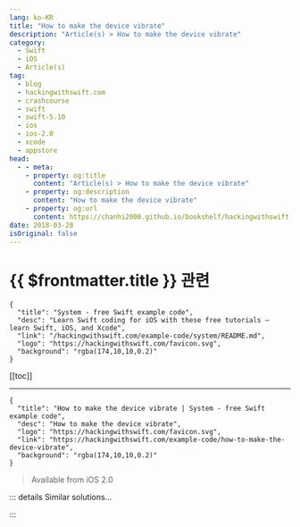 ```yaml
---
lang: ko-KR
title: "How to make the device vibrate"
description: "Article(s) > How to make the device vibrate"
category:
  - Swift
  - iOS
  - Article(s)
tag: 
  - blog
  - hackingwithswift.com
  - crashcourse
  - swift
  - swift-5.10
  - ios
  - ios-2.0
  - xcode
  - appstore
head:
  - - meta:
    - property: og:title
      content: "Article(s) > How to make the device vibrate"
    - property: og:description
      content: "How to make the device vibrate"
    - property: og:url
      content: https://chanhi2000.github.io/bookshelf/hackingwithswift.com/example-code/how-to-make-the-device-vibrate.html
date: 2018-03-28
isOriginal: false
---
```


# {{ $frontmatter.title }} 관련

```component VPCard
{
  "title": "System - free Swift example code",
  "desc": "Learn Swift coding for iOS with these free tutorials – learn Swift, iOS, and Xcode",
  "link": "/hackingwithswift.com/example-code/system/README.md",
  "logo": "https://hackingwithswift.com/favicon.svg",
  "background": "rgba(174,10,10,0.2)"
}
```

[[toc]]

---

```component VPCard
{
  "title": "How to make the device vibrate | System - free Swift example code",
  "desc": "How to make the device vibrate",
  "logo": "https://hackingwithswift.com/favicon.svg",
  "link": "https://hackingwithswift.com/example-code/how-to-make-the-device-vibrate",
  "background": "rgba(174,10,10,0.2)"
}
```

> Available from iOS 2.0

<!-- TODO: 작성 -->

<!-- 
All iPhones have a built-in motor to create vibration effects, and if you just want a quick vibration it takes just one line of code:

```swift
AudioServicesPlaySystemSound(kSystemSoundID_Vibrate)
```

You’ll need to import the AVFoundation framework if you don’t have it already.

That’s not a particularly easy line of code to remember, so why not make it an extension on `UIDevice`?

```swift
extension UIDevice {
    static func vibrate() {
        AudioServicesPlaySystemSound(kSystemSoundID_Vibrate)
    }
}
```

Now you can just call `UIDevice.vibrate()` as needed.

-->

::: details Similar solutions…

<!--
/quick-start/swiftui/how-to-detect-device-rotation">How to detect device rotation 
/example-code/uikit/how-to-respond-to-the-device-being-shaken">How to respond to the device being shaken 
/example-code/system/how-to-identify-an-ios-device-uniquely-with-identifierforvendor">How to identify an iOS device uniquely with identifierForVendor 
/quick-start/swiftui/swiftui-tips-and-tricks">SwiftUI tips and tricks 
/example-code/uikit/how-to-create-live-playgrounds-in-xcode">How to create live playgrounds in Xcode</a>
-->

:::

